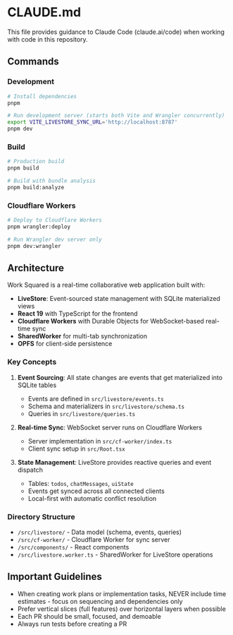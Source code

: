 # CLAUDE.md

This file provides guidance to Claude Code (claude.ai/code) when working with code in this repository.

## Commands

### Development
```bash
# Install dependencies
pnpm

# Run development server (starts both Vite and Wrangler concurrently)
export VITE_LIVESTORE_SYNC_URL='http://localhost:8787'
pnpm dev
```

### Build
```bash
# Production build
pnpm build

# Build with bundle analysis
pnpm build:analyze
```

### Cloudflare Workers
```bash
# Deploy to Cloudflare Workers
pnpm wrangler:deploy

# Run Wrangler dev server only
pnpm dev:wrangler
```

## Architecture

Work Squared is a real-time collaborative web application built with:

- **LiveStore**: Event-sourced state management with SQLite materialized views
- **React 19** with TypeScript for the frontend
- **Cloudflare Workers** with Durable Objects for WebSocket-based real-time sync
- **SharedWorker** for multi-tab synchronization
- **OPFS** for client-side persistence

### Key Concepts

1. **Event Sourcing**: All state changes are events that get materialized into SQLite tables
   - Events are defined in `src/livestore/events.ts`
   - Schema and materializers in `src/livestore/schema.ts`
   - Queries in `src/livestore/queries.ts`

2. **Real-time Sync**: WebSocket server runs on Cloudflare Workers
   - Server implementation in `src/cf-worker/index.ts`
   - Client sync setup in `src/Root.tsx`

3. **State Management**: LiveStore provides reactive queries and event dispatch
   - Tables: `todos`, `chatMessages`, `uiState`
   - Events get synced across all connected clients
   - Local-first with automatic conflict resolution

### Directory Structure

- `/src/livestore/` - Data model (schema, events, queries)
- `/src/cf-worker/` - Cloudflare Worker for sync server
- `/src/components/` - React components
- `/src/livestore.worker.ts` - SharedWorker for LiveStore operations

## Important Guidelines

- When creating work plans or implementation tasks, NEVER include time estimates - focus on sequencing and dependencies only
- Prefer vertical slices (full features) over horizontal layers when possible
- Each PR should be small, focused, and demoable
- Always run tests before creating a PR